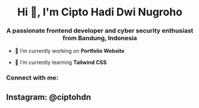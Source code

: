 <h1 align="center">Hi 👋, I'm Cipto Hadi Dwi Nugroho</h1>
<h3 align="center">A passionate frontend developer and cyber security enthusiast from Bandung, Indonesia</h3>

- 🔭 I’m currently working on **Portfolio Website**

- 🌱 I’m currently learning **Tailwind CSS**

<h3 align="left">Connect with me:</h3>
<h2 align="left">Instagram: @ciptohdn</h2>

<p align="left">
</p>
